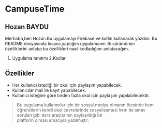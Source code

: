 # CampuseTime
## Hozan BAYDU

Merhaba,ben Hozan.Bu uygulamayı Firebase ve kotlin kullanarak yazdım.
Bu README dosyasında kısaca,yaptığım uygulamanın ilk sürümünün özelliklerini anlatıp bu özellikleri nasıl kodladığımı anlatacağım.  

 1. Uygulama tanıtımı
 2.Kodlar

## Özellikler

- Her kullanıcı istediği bir okul için paylaşım yapabilecek.
- Kullanıcılar mail ile kayıt yapabilecek.
- Kullanıcı isteğine göre birden fazla okul için paylaşım yapılabilecektir.


> Bu uygulama kullanıcılar için bir sosyal medya 
> olmanın ötesinde hem öğrencilerin kendi
> okul çevrelerinde sosyalleşmesi hem de 
> sınav soruları gibi ders araçlarının paylaşıldığı bir  
> platform olması amacıyla yazılmıştır.

